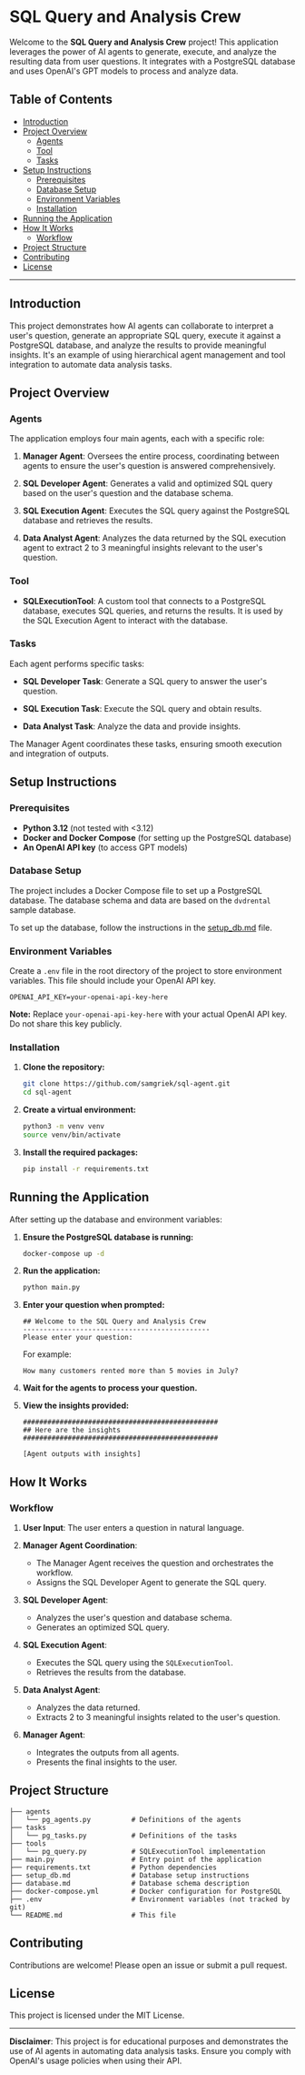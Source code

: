 # SQL Query and Analysis Crew

Welcome to the **SQL Query and Analysis Crew** project! This application leverages the power of AI agents to generate, execute, and analyze the resulting data from user questions. It integrates with a PostgreSQL database and uses OpenAI's GPT models to process and analyze data.

## Table of Contents

- [Introduction](#introduction)
- [Project Overview](#project-overview)
  - [Agents](#agents)
  - [Tool](#tool)
  - [Tasks](#tasks)
- [Setup Instructions](#setup-instructions)
  - [Prerequisites](#prerequisites)
  - [Database Setup](#database-setup)
  - [Environment Variables](#environment-variables)
  - [Installation](#installation)
- [Running the Application](#running-the-application)
- [How It Works](#how-it-works)
  - [Workflow](#workflow)
- [Project Structure](#project-structure)
- [Contributing](#contributing)
- [License](#license)

---

## Introduction

This project demonstrates how AI agents can collaborate to interpret a user's question, generate an appropriate SQL query, execute it against a PostgreSQL database, and analyze the results to provide meaningful insights. It's an example of using hierarchical agent management and tool integration to automate data analysis tasks.

## Project Overview

### Agents

The application employs four main agents, each with a specific role:

1. **Manager Agent**: Oversees the entire process, coordinating between agents to ensure the user's question is answered comprehensively.

2. **SQL Developer Agent**: Generates a valid and optimized SQL query based on the user's question and the database schema.

3. **SQL Execution Agent**: Executes the SQL query against the PostgreSQL database and retrieves the results.

4. **Data Analyst Agent**: Analyzes the data returned by the SQL execution agent to extract 2 to 3 meaningful insights relevant to the user's question.

### Tool

- **SQLExecutionTool**: A custom tool that connects to a PostgreSQL database, executes SQL queries, and returns the results. It is used by the SQL Execution Agent to interact with the database.

### Tasks

Each agent performs specific tasks:

- **SQL Developer Task**: Generate a SQL query to answer the user's question.

- **SQL Execution Task**: Execute the SQL query and obtain results.

- **Data Analyst Task**: Analyze the data and provide insights.

The Manager Agent coordinates these tasks, ensuring smooth execution and integration of outputs.

## Setup Instructions

### Prerequisites

- **Python 3.12** (not tested with <3.12)
- **Docker and Docker Compose** (for setting up the PostgreSQL database)
- **An OpenAI API key** (to access GPT models)

### Database Setup

The project includes a Docker Compose file to set up a PostgreSQL database. The database schema and data are based on the `dvdrental` sample database.

To set up the database, follow the instructions in the [setup_db.md](setup_db.md) file.

### Environment Variables

Create a `.env` file in the root directory of the project to store environment variables. This file should include your OpenAI API key.

```env
OPENAI_API_KEY=your-openai-api-key-here
```

**Note:** Replace `your-openai-api-key-here` with your actual OpenAI API key. Do not share this key publicly.

### Installation

1. **Clone the repository:**

   ```bash
   git clone https://github.com/samgriek/sql-agent.git
   cd sql-agent
   ```

2. **Create a virtual environment:**

   ```bash
   python3 -m venv venv
   source venv/bin/activate
   ```

3. **Install the required packages:**

   ```bash
   pip install -r requirements.txt
   ```

## Running the Application

After setting up the database and environment variables:

1. **Ensure the PostgreSQL database is running:**

   ```bash
   docker-compose up -d
   ```

2. **Run the application:**

   ```bash
   python main.py
   ```

3. **Enter your question when prompted:**

   ```plaintext
   ## Welcome to the SQL Query and Analysis Crew
   ----------------------------------------------
   Please enter your question:
   ```

   For example:

   ```plaintext
   How many customers rented more than 5 movies in July?
   ```

4. **Wait for the agents to process your question.**

5. **View the insights provided:**

   ```plaintext
   ################################################
   ## Here are the insights
   ################################################

   [Agent outputs with insights]
   ```

## How It Works

### Workflow

1. **User Input**: The user enters a question in natural language.

2. **Manager Agent Coordination**:
   - The Manager Agent receives the question and orchestrates the workflow.
   - Assigns the SQL Developer Agent to generate the SQL query.

3. **SQL Developer Agent**:
   - Analyzes the user's question and database schema.
   - Generates an optimized SQL query.

4. **SQL Execution Agent**:
   - Executes the SQL query using the `SQLExecutionTool`.
   - Retrieves the results from the database.

5. **Data Analyst Agent**:
   - Analyzes the data returned.
   - Extracts 2 to 3 meaningful insights related to the user's question.

6. **Manager Agent**:
   - Integrates the outputs from all agents.
   - Presents the final insights to the user.

## Project Structure

```plaintext
├── agents
│   └── pg_agents.py          # Definitions of the agents
├── tasks
│   └── pg_tasks.py           # Definitions of the tasks
├── tools
│   └── pg_query.py           # SQLExecutionTool implementation
├── main.py                   # Entry point of the application
├── requirements.txt          # Python dependencies
├── setup_db.md               # Database setup instructions
├── database.md               # Database schema description
├── docker-compose.yml        # Docker configuration for PostgreSQL
├── .env                      # Environment variables (not tracked by git)
└── README.md                 # This file
```

## Contributing

Contributions are welcome! Please open an issue or submit a pull request.

## License

This project is licensed under the MIT License.

---

**Disclaimer**: This project is for educational purposes and demonstrates the use of AI agents in automating data analysis tasks. Ensure you comply with OpenAI's usage policies when using their API.
